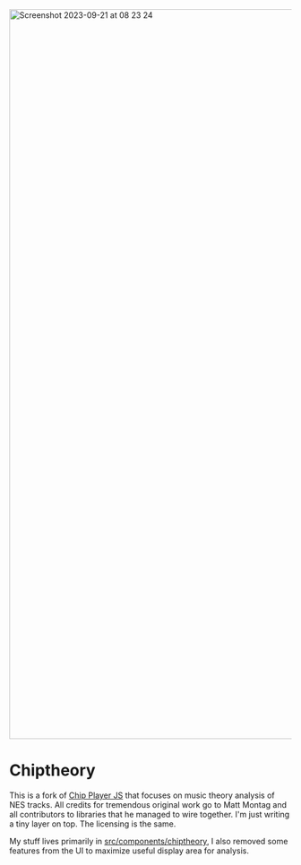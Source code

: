 <img width="1304" alt="Screenshot 2023-09-21 at 08 23 24" src="https://github.com/vpavlenko/chiptheory/assets/1491908/6f2a0c6e-e333-4f45-ac08-4922a28b5ce6">

# Chiptheory

This is a fork of [Chip Player JS](https://github.com/mmontag/chip-player-js) that focuses on music theory analysis of NES tracks. 
All credits for tremendous original work go to Matt Montag and all contributors to libraries that he managed to wire together. I'm just writing a tiny layer on top. The licensing is the same.

My stuff lives primarily in [src/components/chiptheory](src/components/chiptheory), I also removed some features from the UI to maximize useful display area for analysis.


